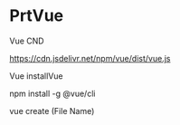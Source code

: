 # PrtVue

Vue CND

https://cdn.jsdelivr.net/npm/vue/dist/vue.js


Vue installVue

npm install -g @vue/cli

vue create (File Name)